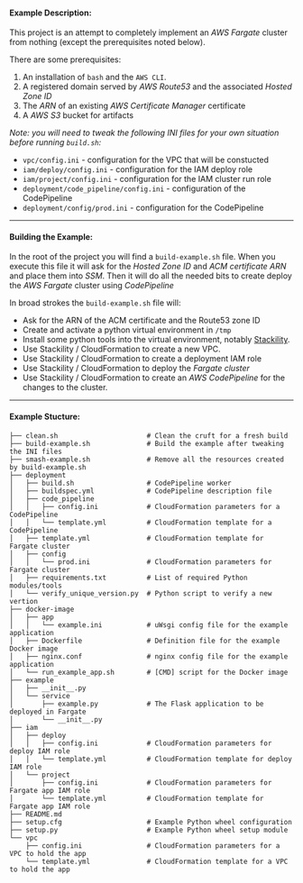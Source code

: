 #### Example Description:

This project is an attempt to completely implement an *AWS Fargate* cluster from nothing 
(except the prerequisites noted below).


There are some prerequisites:
1. An installation of `bash` and the `AWS CLI`.
2. A registered domain served by *AWS Route53* and the associated *Hosted Zone ID*
3. The *ARN* of an existing *AWS Certificate Manager* certificate
4. A *AWS S3* bucket for artifacts


*Note: you will need to tweak the following INI files for your own situation before running `build.sh`:*

* `vpc/config.ini` - configuration for the VPC that will be constucted
* `iam/deploy/config.ini` - configuration for the IAM deploy role
* `iam/project/config.ini` - configuration for the IAM cluster run role
* `deployment/code_pipeline/config.ini` - configuration of the CodePipeline
* `deployment/config/prod.ini` - configuration for the CodePipeline

---

#### Building the Example:

In the root of the project you will find a `build-example.sh` file. When you execute this file
it will ask for the *Hosted Zone ID* and *ACM certificate ARN* and place them into *SSM*. Then
it will do all the needed bits to create deploy the *AWS Fargate* cluster using *CodePipeline*

In broad strokes the `build-example.sh` file will:

* Ask for the ARN of the ACM certificate and the Route53 zone ID
* Create and activate a python virtual environment in `/tmp`
* Install some python tools into the virtual environment, notably [Stackility](https://github.com/muckamuck/stackility).
* Use Stackility / CloudFormation to create a new VPC.
* Use Stackility / CloudFormation to create a deployment IAM role
* Use Stackility / CloudFormation to deploy the *Fargate cluster*
* Use Stackility / CloudFormation to create an *AWS CodePipeline* for the changes to the cluster.

---

#### Example Stucture:

```
├── clean.sh                      # Clean the cruft for a fresh build
├── build-example.sh              # Build the example after tweaking the INI files
├── smash-example.sh              # Remove all the resources created by build-example.sh
├── deployment
│   ├── build.sh                  # CodePipeline worker
│   ├── buildspec.yml             # CodePipeline description file
│   ├── code_pipeline
│   │   ├── config.ini            # CloudFormation parameters for a CodePipeline
│   │   └── template.yml          # CloudFormation template for a CodePipeline
│   ├── template.yml              # CloudFormation template for Fargate cluster
│   ├── config
│   │   └── prod.ini              # CloudFormation parameters for Fargate cluster
│   ├── requirements.txt          # List of required Python modules/tools
│   └── verify_unique_version.py  # Python script to verify a new vertion
├── docker-image
│   ├── app
│   │   └── example.ini           # uWsgi config file for the example application
│   ├── Dockerfile                # Definition file for the example Docker image
│   ├── nginx.conf                # nginx config file for the example application
│   └── run_example_app.sh        # [CMD] script for the Docker image
├── example
│   ├── __init__.py
│   └── service
│       ├── example.py            # The Flask application to be deployed in Fargate
│       └── __init__.py
├── iam
│   ├── deploy
│   │   ├── config.ini            # CloudFormation parameters for deploy IAM role
│   │   └── template.yml          # CloudFormation template for deploy IAM role
│   └── project
│       ├── config.ini            # CloudFormation parameters for Fargate app IAM role
│       └── template.yml          # CloudFormation template for Fargate app IAM role
├── README.md
├── setup.cfg                     # Example Python wheel configuration
├── setup.py                      # Example Python wheel setup module
└── vpc
    ├── config.ini                # CloudFormation parameters for a VPC to hold the app
    └── template.yml              # CloudFormation template for a VPC to hold the app
```
